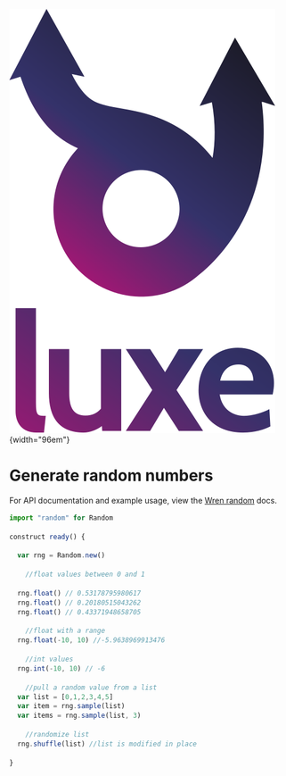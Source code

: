 ![](../images/luxe-dark.svg){width="96em"}

# Generate random numbers

For API documentation and example usage, view the [Wren random](http://wren.io/modules/random/random.html) docs.

```js
import "random" for Random

construct ready() {

  var rng = Random.new()

    //float values between 0 and 1

  rng.float() // 0.53178795980617
  rng.float() // 0.20180515043262
  rng.float() // 0.43371948658705

    //float with a range 
  rng.float(-10, 10) //-5.9638969913476

    //int values
  rng.int(-10, 10) // -6

    //pull a random value from a list
  var list = [0,1,2,3,4,5]
  var item = rng.sample(list)
  var items = rng.sample(list, 3)

    //randomize list
  rng.shuffle(list) //list is modified in place

}

```
